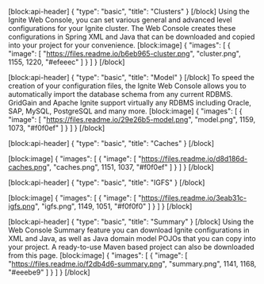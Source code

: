 [block:api-header]
{
  "type": "basic",
  "title": "Clusters"
}
[/block]
Using the Ignite Web Console, you can set various general and advanced level configurations for your Ignite cluster. The Web Console creates these configurations in Spring XML and Java that can be downloaded and copied into your project for your convenience.
[block:image]
{
  "images": [
    {
      "image": [
        "https://files.readme.io/b6eb965-cluster.png",
        "cluster.png",
        1155,
        1220,
        "#efeeec"
      ]
    }
  ]
}
[/block]

[block:api-header]
{
  "type": "basic",
  "title": "Model"
}
[/block]
To speed the creation of your configuration files, the Ignite Web Console allows you to automatically import the database schema from any current RDBMS. GridGain and Apache Ignite support virtually any RDBMS including Oracle, SAP, MySQL, PostgreSQL and many more.
[block:image]
{
  "images": [
    {
      "image": [
        "https://files.readme.io/29e26b5-model.png",
        "model.png",
        1159,
        1073,
        "#f0f0ef"
      ]
    }
  ]
}
[/block]

[block:api-header]
{
  "type": "basic",
  "title": "Caches"
}
[/block]

[block:image]
{
  "images": [
    {
      "image": [
        "https://files.readme.io/d8d186d-caches.png",
        "caches.png",
        1151,
        1037,
        "#f0f0ef"
      ]
    }
  ]
}
[/block]

[block:api-header]
{
  "type": "basic",
  "title": "IGFS"
}
[/block]

[block:image]
{
  "images": [
    {
      "image": [
        "https://files.readme.io/3eab31c-igfs.png",
        "igfs.png",
        1149,
        1051,
        "#f0f0f0"
      ]
    }
  ]
}
[/block]

[block:api-header]
{
  "type": "basic",
  "title": "Summary"
}
[/block]
Using the Web Console Summary feature you can download Ignite configurations in XML and Java, as well as Java domain model POJOs that you can copy into your project. A ready-to-use Maven based project can also be downloaded from this page.
[block:image]
{
  "images": [
    {
      "image": [
        "https://files.readme.io/f2db4d6-summary.png",
        "summary.png",
        1141,
        1168,
        "#eeebe9"
      ]
    }
  ]
}
[/block]
